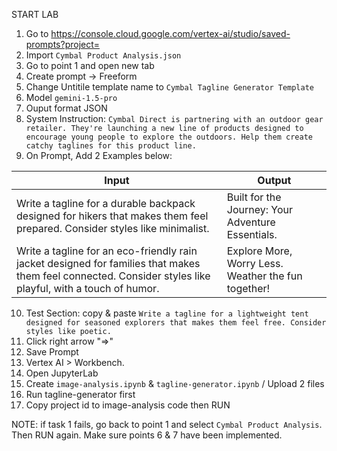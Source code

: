 START LAB

1. Go to https://console.cloud.google.com/vertex-ai/studio/saved-prompts?project=
2. Import `Cymbal Product Analysis.json`
3. Go to point 1 and open new tab
4. Create prompt -> Freeform
5. Change Untitile template name to `Cymbal Tagline Generator Template`
6. Model `gemini-1.5-pro`
7. Ouput format JSON
8. System Instruction:
   `Cymbal Direct is partnering with an outdoor gear retailer. They're launching a new line of products designed to encourage young people to explore the outdoors. Help them create catchy taglines for this product line.`
9. On Prompt, Add 2 Examples below:

| Input                                                                                                                                     | Output                                             |
|-------------------------------------------------------------------------------------------------------------------------------------------|----------------------------------------------------|
| Write a tagline for a durable backpack designed for hikers that makes them feel prepared. Consider styles like minimalist.                 | Built for the Journey: Your Adventure Essentials.  |
| Write a tagline for an eco-friendly rain jacket designed for families that makes them feel connected. Consider styles like playful, with a touch of humor. | Explore More, Worry Less. Weather the fun together! |

10. Test Section:
    copy & paste `Write a tagline for a lightweight tent designed for seasoned explorers that makes them feel free. Consider styles like poetic.`
11. Click right arrow "=>"
12. Save Prompt
13. Vertex AI > Workbench.
14. Open JupyterLab
15. Create `image-analysis.ipynb` & `tagline-generator.ipynb` / Upload 2 files
16. Run tagline-generator first
17. Copy project id to image-analysis code then RUN

NOTE:
if task 1 fails, go back to point 1 and select `Cymbal Product Analysis`. Then RUN again.
Make sure points 6 & 7 have been implemented.

